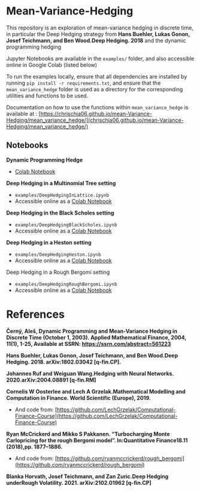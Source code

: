 # Mean-Variance-Hedging

This repository is an exploration of mean-variance hedging in discrete time, in particular the Deep Hedging strategy from **Hans Buehler, Lukas Gonon, Josef Teichmann, and Ben Wood.Deep Hedging. 2018** and the dynamic programming hedging

Jupyter Notebooks are available in the `examples/` folder, and also accessible online in Google Colab (listed below)

To run the examples locally, ensure that all dependencies are installed by running `pip install -r requirements.txt`, and ensure that the `mean_variance_hedge` folder is used as a directory for the corresponding utilities and functions to be used.

Documentation on how to use the functions within `mean_variance_hedge` is available at : [https://chrischia06.github.io/mean-Variance-Hedging/mean_variance_hedge/](chrischia06.github.io/mean-Variance-Hedging/mean_variance_hedge/)

## Notebooks

**Dynamic Programming Hedge**

+ [Colab Notebook](https://colab.research.google.com/drive/1yptQ4xmVzUhSarbbfh5Y80FR4h7MM-Ki)

**Deep Hedging in a Multinomial Tree setting**

+ `examples/DeepHedgingInLattice.ipynb`
+ Accessible online as a [Colab Notebook](https://colab.research.google.com/drive/1Zzc0BUcjt9Pxa7Z-5JiGx5GMklAg9WZB?usp=sharing)

**Deep Hedging in the Black Scholes setting**

+ `examples/DeepHedgingBlackScholes.ipynb`
+ Accessible online as a [Colab Notebook](https://colab.research.google.com/drive/1Zzc0BUcjt9Pxa7Z-5JiGx5GMklAg9WZB?usp=sharing)

**Deep Hedging in a Heston setting**

+ `examples/DeepHedgingHeston.ipynb`
+ Accessible online as a [Colab Notebook](https://colab.research.google.com/drive/1Zzc0BUcjt9Pxa7Z-5JiGx5GMklAg9WZB?usp=sharing)

Deep Hedging in a Rough Bergomi setting

+ `examples/DeepHedgingRoughBergomi.ipynb`
+ Accessible online as a [Colab Notebook](https://colab.research.google.com/drive/1Zzc0BUcjt9Pxa7Z-5JiGx5GMklAg9WZB?usp=sharing)


# References

**Černý, Aleš, Dynamic Programming and Mean-Variance Hedging in Discrete Time (October 1, 2003). Applied Mathematical Finance, 2004, 11(1), 1-25, Available at SSRN: https://ssrn.com/abstract=561223**

**Hans Buehler, Lukas Gonon, Josef Teichmann, and Ben Wood.Deep Hedging. 2018. arXiv:1802.03042 [q-fin.CP].**

**Johannes  Ruf  and  Weiguan  Wang.Hedging  with  Neural  Networks.  2020.arXiv:2004.08891 [q-fin.RM]**

**Cornelis  W  Oosterlee  and  Lech  A  Grzelak.Mathematical  Modelling  and Computation in Finance. World Scientific (Europe), 2019.**

+ And code from: [https://github.com/LechGrzelak/Computational-Finance-Course](https://github.com/LechGrzelak/Computational-Finance-Course)

**Ryan  McCrickerd  and  Mikko  S  Pakkanen.  “Turbocharging  Monte  Carlopricing for the rough Bergomi model”. In:Quantitative Finance18.11 (2018),pp. 1877–1886.**

+ And code from: [https://github.com/ryanmccrickerd/rough_bergomi](https://github.com/ryanmccrickerd/rough_bergomi)

**Blanka  Horvath,  Josef  Teichmann,  and  Zan  Zuric.Deep  Hedging  underRough Volatility. 2021. arXiv:2102.01962 [q-fin.CP]**

